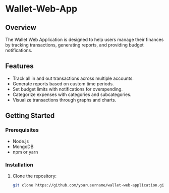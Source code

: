 # Wallet-Web-App

## Overview
The Wallet Web Application is designed to help users manage their finances by tracking transactions, generating reports, and providing budget notifications.

## Features
- Track all in and out transactions across multiple accounts.
- Generate reports based on custom time periods.
- Set budget limits with notifications for overspending.
- Categorize expenses with categories and subcategories.
- Visualize transactions through graphs and charts.

## Getting Started

### Prerequisites
- Node.js
- MongoDB
- npm or yarn

### Installation
1. Clone the repository:
   ```bash
   git clone https://github.com/yourusername/wallet-web-application.git
